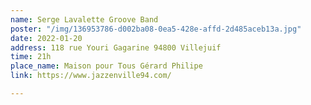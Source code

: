 ```yaml
---
name: Serge Lavalette Groove Band
poster: "/img/136953786-d002ba08-0ea5-428e-affd-2d485aceb13a.jpg"
date: 2022-01-20
address: 118 rue Youri Gagarine 94800 Villejuif
time: 21h
place_name: Maison pour Tous Gérard Philipe
link: https://www.jazzenville94.com/

---
```

